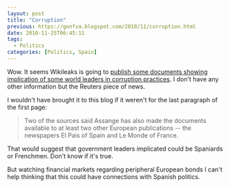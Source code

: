 ```yaml
---
layout: post
title: "Corruption"
previous: https://gonfva.blogspot.com/2010/11/corruption.html
date: 2010-11-25T06:45:11
tags:
  - Politics
categories: [Politics, Spain]
---
```


Wow. It seems Wikileaks is going to [publish some documents showing implication of some world leaders in corruption practices](http://www.reuters.com/article/idUSTRE6AN5HL20101124). I don't have any other information but the Reuters piece of news.


I wouldn't have brought it to this blog if it weren't for the last paragraph of the first page:



<blockquote>Two of the sources said Assange has also made the documents available to at least two other European publications -- the newspapers El Pais of Spain and Le Monde of France.</blockquote>


That would suggest that government leaders implicated could be Spaniards or Frenchmen. Don't know if it's true.


But watching financial markets regarding peripheral European bonds I can't help thinking that this could have connections with Spanish politics.
